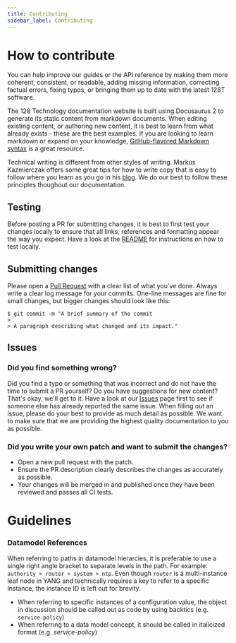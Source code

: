 ```yaml
---
title: Contributing
sidebar_label: Contributing
---
```


# How to contribute
You can help improve our guides or the API reference by making them more coherent, consistent, or readable, adding missing information, correcting factual errors, fixing typos, or bringing them up to date with the latest 128T software.

The 128 Technology documentation website is built using Docusaurus 2 to generate its static content from markdown documents. When editing existing content, or authoring new content, it is best to learn from what already exists - these are the best examples. If you are looking to learn markdown or expand on your knowledge, [GitHub-flavored Markdown syntax](https://docusaurus.io/docs/en/doc-markdown) is a great resource.

Technical writing is different from other styles of writing.  Markus Kazmierczak offers some great tips for how to write copy that is easy to follow where you learn as you go in his [blog](https://mkaz.blog/misc/notes-on-technical-writing/). We do our best to follow these principles thoughout our documentation.

## Testing
Before posting a PR for submitting changes, it is best to first test your changes locally to ensure that all links, references and formatting appear the way you expect.  Have a look at the [README](https://github.com/128technology/docs) for instructions on how to test locally.

## Submitting changes
Please open a [Pull Request](https://github.com/128technology/docs/pulls) with a clear list of what you've done. Always write a clear log message for your commits. One-line messages are fine for small changes, but bigger changes should look like this:

    $ git commit -m "A brief summary of the commit
    > 
    > A paragraph describing what changed and its impact."
## Issues
### Did you find something wrong?
Did you find a typo or something that was incorrect and do not have the time to submit a PR yourself?  Do you have suggestions for new content? That's okay, we'll get to it.  Have a look at our [Issues](https://github.com/128technology/docs/issues) page first to see if someone else has already reported the same issue. When filling out an issue, please do your best to provide as much detail as possible.  We want to make sure that we are providing the highest quality documentation to you as possible.

### Did you write your own patch and want to submit the changes?
* Open a new pull request with the patch.
* Ensure the PR description clearly describes the changes as accurately as possible.
* Your changes will be merged in and published once they have been reviewed and passes all CI tests.

# Guidelines

### Datamodel References
When referring to paths in datamodel hierarcies, it is preferable to use a single right angle bracket to separate levels in the path.  For example: `authority > router > system > ntp`.  Even though `router` is a multi-instance leaf node in YANG and technically requires a key to refer to a specific instance, the instance ID is left out for brevity.

* When referring to specific instances of a configuration value, the object in discussion should be called out as code by using backtics (e.g. `service-policy`)
* When referring to a data model concept, it should be called in italicized format (e.g. _service-policy_)